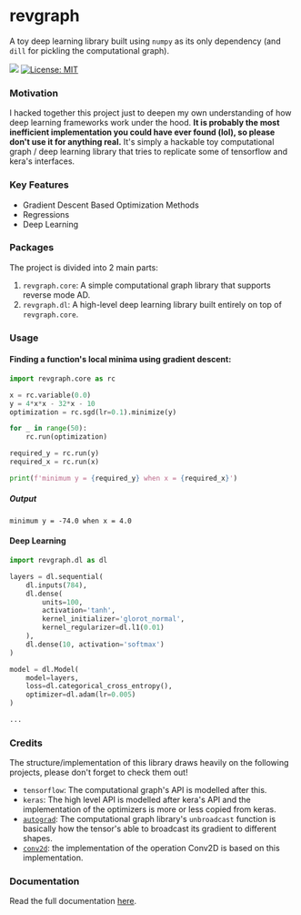 # revgraph

A toy deep learning library built using `numpy` as its only dependency (and 
`dill` for pickling the computational graph).

![](https://travis-ci.org/shhoalex/revgraph.svg?branch=master)
[![License: MIT](https://img.shields.io/badge/License-MIT-yellow.svg)](https://opensource.org/licenses/MIT)


### Motivation

I hacked together this project just to deepen my own understanding of how deep
learning frameworks work under the hood. **It is probably the most inefficient 
implementation you could have ever found (lol), so please don't use it for 
anything real.** It's simply a hackable toy computational graph / deep 
learning library that tries to replicate some of tensorflow and kera's 
interfaces.


### Key Features

* Gradient Descent Based Optimization Methods
* Regressions
* Deep Learning


### Packages

The project is divided into 2 main parts:

1. `revgraph.core`: A simple computational graph library that supports reverse 
   mode AD.
2. `revgraph.dl`: A high-level deep learning library built entirely on top of 
   `revgraph.core`.


### Usage

#### Finding a function's local minima using gradient descent:

```python
import revgraph.core as rc

x = rc.variable(0.0)
y = 4*x*x - 32*x - 10
optimization = rc.sgd(lr=0.1).minimize(y)

for _ in range(50): 
    rc.run(optimization)

required_y = rc.run(y)
required_x = rc.run(x)

print(f'minimum y = {required_y} when x = {required_x}')
```

##### Output

```text
minimum y = -74.0 when x = 4.0
```

#### Deep Learning

```python
import revgraph.dl as dl

layers = dl.sequential(
    dl.inputs(784),
    dl.dense(
        units=100,
        activation='tanh',
        kernel_initializer='glorot_normal',
        kernel_regularizer=dl.l1(0.01)
    ),
    dl.dense(10, activation='softmax')
)

model = dl.Model(
    model=layers,
    loss=dl.categorical_cross_entropy(),
    optimizer=dl.adam(lr=0.005)
)

...
```


### Credits

The structure/implementation of this library draws heavily on the following 
projects, please don't forget to check them out!

+ `tensorflow`: The computational graph's API is modelled after this.
+ `keras`: The high level API is modelled after kera's API and the 
  implementation of the optimizers is more or less copied from keras.
+ [`autograd`](https://github.com/HIPS/autograd): The computational graph 
  library's `unbroadcast` function is basically how the tensor's able to 
  broadcast its gradient to different shapes.
+ [`conv2d`](https://github.com/renmengye/np-conv2d/tree/master): the implementation
  of the operation Conv2D is based on this implementation.

### Documentation

Read the full documentation [here](https://shhoalex.github.io/revgraph/).
